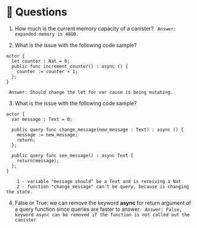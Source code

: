 # 🙋 Questions

1. How much is the current memory capacity of a canister?
   ` Answer: expanded memory is 48GB.`

2. What is the issue with the following code sample?

```
actor {
  let counter : Nat = 0;
  public func increment_counter() : async () {
    counter := counter + 1;
  };
}
```

` Answer: Should change the let for var cause is being mutating.`

3. What is the issue with the following code sample?

```
actor {
  var message : Text = 0;

  public query func change_message(new_message : Text) : async () {
    message := new_message;
    return;
  };

  public query func see_message() : async Text {
    return(message);
  };
}
```

```Answer:
    1 - variable "message should" be a Text and is receiving a Nat
    2 - function "change_message" can't be query, because is changing the state.
```

4.  False or True: we can remove the keyword **async** for return argument of a query function since queries are faster to answer.
    ` Answer: False, keyword async can be removed if the function is not called out the canister`
